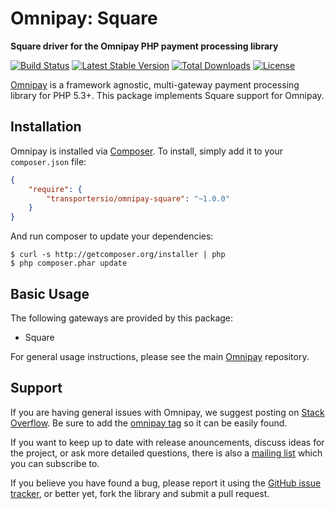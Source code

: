 # Omnipay: Square

**Square driver for the Omnipay PHP payment processing library**

[![Build Status](https://travis-ci.org/Transportersio/omnipay-square.png?branch=master)](https://travis-ci.org/Transportersio/omnipay-square)
[![Latest Stable Version](https://poser.pugx.org/transportersio/omnipay-square/version.png)](https://packagist.org/packages/transportersio/omnipay-square)
[![Total Downloads](https://poser.pugx.org/transportersio/omnipay-square/d/total.png)](https://packagist.org/packages/transportersio/omnipay-square)
[![License](https://poser.pugx.org/transportersio/omnipay-square/license)](https://packagist.org/packages/transportersio/omnipay-square)

[Omnipay](https://github.com/thephpleague/omnipay) is a framework agnostic, multi-gateway payment
processing library for PHP 5.3+. This package implements Square support for Omnipay.

## Installation

Omnipay is installed via [Composer](http://getcomposer.org/). To install, simply add it
to your `composer.json` file:

```json
{
    "require": {
        "transportersio/omnipay-square": "~1.0.0"
    }
}
```

And run composer to update your dependencies:

    $ curl -s http://getcomposer.org/installer | php
    $ php composer.phar update

## Basic Usage

The following gateways are provided by this package:

* Square

For general usage instructions, please see the main [Omnipay](https://github.com/thephpleague/omnipay)
repository.

## Support

If you are having general issues with Omnipay, we suggest posting on
[Stack Overflow](http://stackoverflow.com/). Be sure to add the
[omnipay tag](http://stackoverflow.com/questions/tagged/omnipay) so it can be easily found.

If you want to keep up to date with release anouncements, discuss ideas for the project,
or ask more detailed questions, there is also a [mailing list](https://groups.google.com/forum/#!forum/omnipay) which
you can subscribe to.

If you believe you have found a bug, please report it using the [GitHub issue tracker](https://github.com/Transportersio/omnipay-square/issues),
or better yet, fork the library and submit a pull request.
